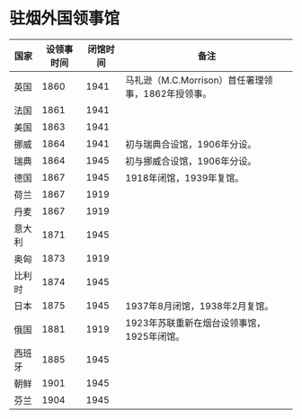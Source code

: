 # 驻烟外国领事馆

| 国家   | 设领事时间 | 闭馆时间 | 备注                                               |
| ------ | ---------- | -------- | -------------------------------------------------- |
| 英国   | 1860       | 1941     | 马礼逊（M.C.Morrison）首任署理领事，1862年授领事。 |
| 法国   | 1861       | 1941     |                                                    |
| 美国   | 1863       | 1941     |                                                    |
| 挪威   | 1864       | 1941     | 初与瑞典合设馆，1906年分设。                       |
| 瑞典   | 1864       | 1945     | 初与挪威合设馆，1906年分设。                       |
| 德国   | 1867       | 1945     | 1918年闭馆，1939年复馆。                           |
| 荷兰   | 1867       | 1919     |                                                    |
| 丹麦   | 1867       | 1919     |                                                    |
| 意大利 | 1871       | 1945     |                                                    |
| 奥匈   | 1873       | 1919     |                                                    |
| 比利时 | 1874       | 1945     |                                                    |
| 日本   | 1875       | 1945     | 1937年8月闭馆，1938年2月复馆。                     |
| 俄国   | 1881       | 1919     | 1923年苏联重新在烟台设领事馆，1925年闭馆。         |
| 西班牙 | 1885       | 1945     |                                                    |
| 朝鲜   | 1901       | 1945     |                                                    |
| 芬兰   | 1904       | 1945     |                                                    |

